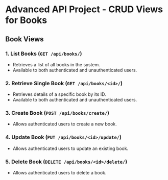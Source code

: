 # Advanced API Project - CRUD Views for Books

## Book Views

### 1. **List Books (`GET /api/books/`)**
- Retrieves a list of all books in the system.
- Available to both authenticated and unauthenticated users.

### 2. **Retrieve Single Book (`GET /api/books/<id>/`)**
- Retrieves details of a specific book by its ID.
- Available to both authenticated and unauthenticated users.

### 3. **Create Book (`POST /api/books/create/`)**
- Allows authenticated users to create a new book.

### 4. **Update Book (`PUT /api/books/<id>/update/`)**
- Allows authenticated users to update an existing book.

### 5. **Delete Book (`DELETE /api/books/<id>/delete/`)**
- Allows authenticated users to delete a book.
